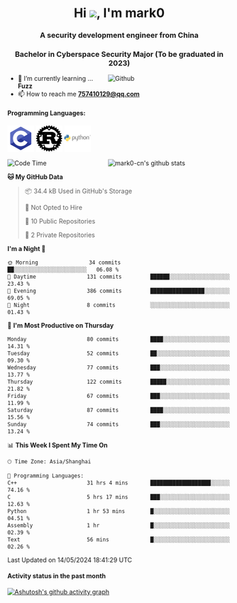<h1 align="center">Hi <img src="https://raw.githubusercontent.com/iampavangandhi/iampavangandhi/master/gifs/Hi.gif" width="30px">, I'm mark0</h1>

<h3 align="center">A security development engineer from China</h3>
<h3 align="center">Bachelor in Cyberspace Security Major (To be graduated in 2023)</h3>

<img width="55%" align="right" alt="Github" src="https://raw.githubusercontent.com/onimur/.github/master/.resources/git-header.svg" />

<!-- - 🔭 I’m currently working on **vKarma Webapp** -->
<!-- - 💬 Ask me about ... **Web Develpoment** -->
<!-- - 😄 Employement ... **Open for intern opportunities** -->
<!-- - ⚡ Fun fact ... **Anime**❤ -->
- 🌱 I’m currently learning ... **Fuzz**
- 📫 How to reach me **757410129@qq.com**
<!-- - 📨 Or reach me **757410129@qq.com** -->

<h4>Programming Languages: </h4>
<p align="left">
 <img style="margin: auto;" src="https://raw.githubusercontent.com/sachinverma53121/sachinverma53121/master/icons/c.png" alt=c width="60" height="60"/>
 <img style="margin: auto;" src="https://raw.githubusercontent.com/mark0-cn/blog_img/master/img/202309031232124.png" alt=cplusplus width="60" height="60"/>
 <img style="margin: auto;" src="https://raw.githubusercontent.com/sachinverma53121/sachinverma53121/master/icons/python.png" alt=python width="60" height="60"/>
</p>


<img width="55%" align="right" alt="mark0-cn's github stats" src="https://github-readme-stats.vercel.app/api?username=mark0-cn&show_icons=true&hide_border=true" />

<!--START_SECTION:waka-->
![Code Time](http://img.shields.io/badge/Code%20Time-2%2C005%20hrs%2016%20mins-blue)

**🐱 My GitHub Data** 

> 📦 34.4 kB Used in GitHub's Storage 
 > 
> 🚫 Not Opted to Hire
 > 
> 📜 10 Public Repositories 
 > 
> 🔑 2 Private Repositories 
 > 
**I'm a Night 🦉** 

```text
🌞 Morning                34 commits          ██░░░░░░░░░░░░░░░░░░░░░░░   06.08 % 
🌆 Daytime                131 commits         ██████░░░░░░░░░░░░░░░░░░░   23.43 % 
🌃 Evening                386 commits         █████████████████░░░░░░░░   69.05 % 
🌙 Night                  8 commits           ░░░░░░░░░░░░░░░░░░░░░░░░░   01.43 % 
```
📅 **I'm Most Productive on Thursday** 

```text
Monday                   80 commits          ████░░░░░░░░░░░░░░░░░░░░░   14.31 % 
Tuesday                  52 commits          ██░░░░░░░░░░░░░░░░░░░░░░░   09.30 % 
Wednesday                77 commits          ███░░░░░░░░░░░░░░░░░░░░░░   13.77 % 
Thursday                 122 commits         █████░░░░░░░░░░░░░░░░░░░░   21.82 % 
Friday                   67 commits          ███░░░░░░░░░░░░░░░░░░░░░░   11.99 % 
Saturday                 87 commits          ████░░░░░░░░░░░░░░░░░░░░░   15.56 % 
Sunday                   74 commits          ███░░░░░░░░░░░░░░░░░░░░░░   13.24 % 
```


📊 **This Week I Spent My Time On** 

```text
🕑︎ Time Zone: Asia/Shanghai

💬 Programming Languages: 
C++                      31 hrs 4 mins       ███████████████████░░░░░░   74.16 % 
C                        5 hrs 17 mins       ███░░░░░░░░░░░░░░░░░░░░░░   12.63 % 
Python                   1 hr 53 mins        █░░░░░░░░░░░░░░░░░░░░░░░░   04.51 % 
Assembly                 1 hr                █░░░░░░░░░░░░░░░░░░░░░░░░   02.39 % 
Text                     56 mins             █░░░░░░░░░░░░░░░░░░░░░░░░   02.26 % 
```


 Last Updated on 14/05/2024 18:41:29 UTC
<!--END_SECTION:waka-->

<h4>Activity status in the past month</h4>

[![Ashutosh's github activity graph](https://github-readme-activity-graph.vercel.app/graph?username=mark0-cn&theme=dracula)](https://github.com/ashutosh00710/github-readme-activity-graph)

<!--
**mark0-cn/mark0-cn** is a ✨ _special_ ✨ repository because its `README.md` (this file) appears on your GitHub profile.

Here are some ideas to get you started:

- 🔭 I’m currently working on ...
- 🌱 I’m currently learning ...
- 👯 I’m looking to collaborate on ...
- 🤔 I’m looking for help with ...
- 💬 Ask me about ...
- 📫 How to reach me: ...
- 😄 Pronouns: ...
- ⚡ Fun fact: ...
-->
